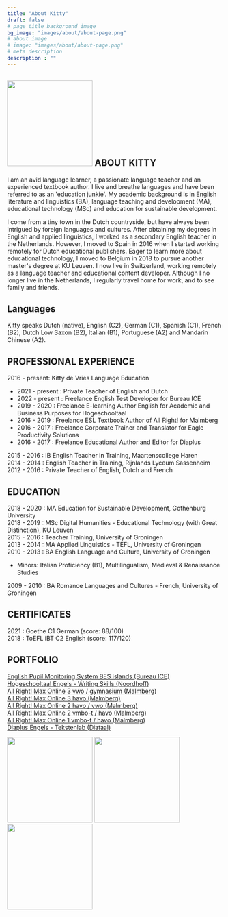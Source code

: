```yaml
---
title: "About Kitty"
draft: false
# page title background image
bg_image: "images/about/about-page.png"
# about image
# image: "images/about/about-page.png"
# meta description
description : ""
---
```


## <img height=200px src=/images/about/kitty.jpeg> ABOUT KITTY 
I am an avid language learner, a passionate language teacher and an experienced textbook author. I live and breathe languages and have been referred to as an 'education junkie'. My academic background is in English literature and linguistics (BA), language teaching and development (MA), educational technology (MSc) and education for sustainable development. 

I come from a tiny town in the Dutch countryside, but have always been intrigued by foreign languages and cultures. After obtaining my degrees in English and applied linguistics, I worked as a secondary English teacher in the Netherlands. However, I moved to Spain in 2016 when I started working remotely for Dutch educational publishers. Eager to learn more about educational technology, I moved to Belgium in 2018 to pursue another master's degree at KU Leuven. I now live in Switzerland, working remotely as a language teacher and educational content developer. Although I no longer live in the Netherlands, I regularly travel home for work, and to see family and friends. 

## Languages
Kitty speaks Dutch (native), English (C2), German (C1), Spanish (C1), French (B2), Dutch Low Saxon (B2), Italian (B1), Portuguese (A2) and Mandarin Chinese (A2).

## PROFESSIONAL EXPERIENCE

2016 - present: Kitty de Vries Language Education  
* 2021 - present : Private Teacher of English and Dutch
* 2022 - present : Freelance English Test Developer for Bureau ICE 
* 2019 - 2020 : Freelance E-learning Author English for Academic and Business Purposes for Hogeschooltaal  
* 2016 - 2019 : Freelance ESL Textbook Author of All Right! for Malmberg  
* 2016 - 2017 : Freelance Corporate Trainer and Translator for Eagle Productivity Solutions  
* 2016 - 2017 : Freelance Educational Author and Editor for Diaplus  

2015 - 2016 : IB English Teacher in Training, Maartenscollege Haren  
2014 - 2014 : English Teacher in Training, Rijnlands Lyceum Sassenheim  
2012 - 2016 : Private Teacher of English, Dutch and French  


## EDUCATION
2018 - 2020 : MA Education for Sustainable Development, Gothenburg University  
2018 - 2019 : MSc Digital Humanities - Educational Technology (with Great Distinction), KU Leuven  
2015 - 2016 : Teacher Training, University of Groningen  
2013 - 2014 : MA Applied Linguistics - TEFL, University of Groningen  
2010 - 2013 : BA English Language and Culture, University of Groningen 
* Minors: Italian Proficiency (B1), Multilingualism, Medieval & Renaissance Studies

2009 - 2010 : BA Romance Languages and Cultures - French, University of Groningen

## CERTIFICATES
2021 : Goethe C1 German (score: 88/100)  
2018 : ToEFL iBT C2 English (score: 117/120)  

## PORTFOLIO 
[English Pupil Monitoring System BES islands (Bureau ICE)](https://www.bureau-ice.nl/lvs-bes-engels/)  
[Hogeschooltaal Engels - Writing Skills (Noordhoff)](https://www.hogeschooltaal.nl/hogeschooltaal-engels/?lang=en)  
[All Right! Max Online 3 vwo / gymnasium (Malmberg)](https://www.malmberg.nl/voortgezet-onderwijs/methodes/talen/engels/all-right-onderbouw.htm)   
[All Right! Max Online 3 havo (Malmberg)](https://www.malmberg.nl/voortgezet-onderwijs/methodes/talen/engels/all-right-onderbouw.htm)    
[All Right! Max Online 2 havo / vwo (Malmberg)](https://www.malmberg.nl/voortgezet-onderwijs/methodes/talen/engels/all-right-onderbouw.htm)  
[All Right! Max Online 2 vmbo-t / havo (Malmberg)](https://www.malmberg.nl/voortgezet-onderwijs/methodes/talen/engels/all-right-onderbouw.htm)  
[All Right! Max Online 1 vmbo-t / havo (Malmberg)](https://www.malmberg.nl/voortgezet-onderwijs/methodes/talen/engels/all-right-onderbouw.htm)  
[Diaplus Engels - Tekstenlab (Diataal)](https://www.diatoetsen.nl/voortgezet-onderwijs/diaplus/)  


<div>
<img height=200px src=/images/about/tekstenlab.png>
<img height=200px src=/images/about/hogeschooltaal.png>
<img height=200px src=/images/about/allright.png>
</div>